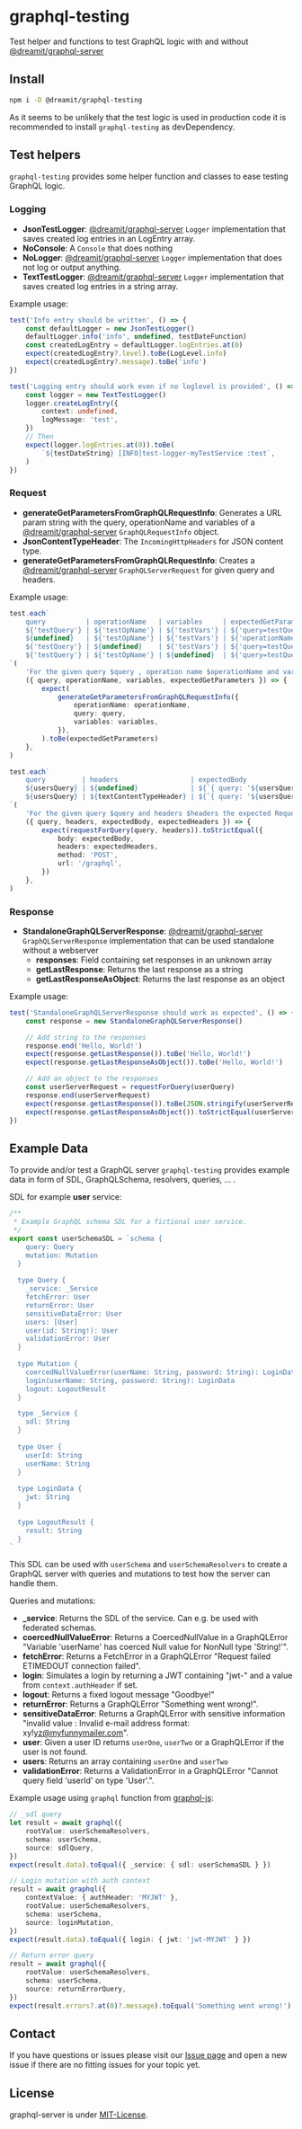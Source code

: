 # graphql-testing

Test helper and functions to test GraphQL logic with and without [@dreamit/graphql-server][1]

## Install

```sh
npm i -D @dreamit/graphql-testing
```

As it seems to be unlikely that the test logic is used in production code it is recommended to install `graphql-testing` as devDependency.

## Test helpers

`graphql-testing` provides some helper function and classes to ease testing GraphQL logic.

### Logging

- **JsonTestLogger**: [@dreamit/graphql-server][1] `Logger` implementation that saves created log entries in an LogEntry array.
- **NoConsole**: A `Console` that does nothing
- **NoLogger**: [@dreamit/graphql-server][1] `Logger` implementation that does not log or output anything.
- **TextTestLogger**: [@dreamit/graphql-server][1] `Logger` implementation that saves created log entries in a string array.

Example usage:

```typescript
test('Info entry should be written', () => {
    const defaultLogger = new JsonTestLogger()
    defaultLogger.info('info', undefined, testDateFunction)
    const createdLogEntry = defaultLogger.logEntries.at(0)
    expect(createdLogEntry?.level).toBe(LogLevel.info)
    expect(createdLogEntry?.message).toBe('info')
})

test('Logging entry should work even if no loglevel is provided', () => {
    const logger = new TextTestLogger()
    logger.createLogEntry({
        context: undefined,
        logMessage: 'test',
    })
    // Then
    expect(logger.logEntries.at(0)).toBe(
        `${testDateString} [INFO]test-logger-myTestService :test`,
    )
})
```

### Request

- **generateGetParametersFromGraphQLRequestInfo**: Generates a URL param string with the query, operationName and variables of a [@dreamit/graphql-server][1] `GraphQLRequestInfo` object.
- **JsonContentTypeHeader**: The `IncomingHttpHeaders` for JSON content type.
- **generateGetParametersFromGraphQLRequestInfo**: Creates a [@dreamit/graphql-server][1] `GraphQLServerRequest` for given query and headers.

Example usage:

```typescript
test.each`
    query          | operationName   | variables     | expectedGetParameters
    ${'testQuery'} | ${'testOpName'} | ${'testVars'} | ${'query=testQuery&operationName=testOpName&variables=%22testVars%22'}
    ${undefined}   | ${'testOpName'} | ${'testVars'} | ${'operationName=testOpName&variables=%22testVars%22'}
    ${'testQuery'} | ${undefined}    | ${'testVars'} | ${'query=testQuery&variables=%22testVars%22'}
    ${'testQuery'} | ${'testOpName'} | ${undefined}  | ${'query=testQuery&operationName=testOpName'}
`(
    'For the given query $query , operation name $operationName and variables $variables the expected parameters are created $expectedGetParameters',
    ({ query, operationName, variables, expectedGetParameters }) => {
        expect(
            generateGetParametersFromGraphQLRequestInfo({
                operationName: operationName,
                query: query,
                variables: variables,
            }),
        ).toBe(expectedGetParameters)
    },
)

test.each`
    query         | headers                  | expectedBody                    | expectedHeaders
    ${usersQuery} | ${undefined}             | ${`{ query: '${usersQuery}' }`} | ${JsonContentTypeHeader}
    ${usersQuery} | ${textContentTypeHeader} | ${`{ query: '${usersQuery}' }`} | ${textContentTypeHeader}
`(
    'For the given query $query and headers $headers the expected Request object is created with body $expectedServerRequest',
    ({ query, headers, expectedBody, expectedHeaders }) => {
        expect(requestForQuery(query, headers)).toStrictEqual({
            body: expectedBody,
            headers: expectedHeaders,
            method: 'POST',
            url: '/graphql',
        })
    },
)
```

### Response

- **StandaloneGraphQLServerResponse**: [@dreamit/graphql-server][1] `GraphQLServerResponse` implementation that can be used standalone without a webserver
    - **responses**: Field containing set responses in an unknown array
    - **getLastResponse**: Returns the last response as a string
    - **getLastResponseAsObject**: Returns the last response as an object

Example usage:

```typescript
test('StandaloneGraphQLServerResponse should work as expected', () => {
    const response = new StandaloneGraphQLServerResponse()

    // Add string to the responses
    response.end('Hello, World!')
    expect(response.getLastResponse()).toBe('Hello, World!')
    expect(response.getLastResponseAsObject()).toBe('Hello, World!')

    // Add an object to the responses
    const userServerRequest = requestForQuery(userQuery)
    response.end(userServerRequest)
    expect(response.getLastResponse()).toBe(JSON.stringify(userServerRequest))
    expect(response.getLastResponseAsObject()).toStrictEqual(userServerRequest)
})
```

## Example Data

To provide and/or test a GraphQL server `graphql-testing` provides example data in form of SDL, GraphQLSchema, resolvers, queries, ... .

SDL for example **user** service:

```typescript
/**
 * Example GraphQL schema SDL for a fictional user service.
 */
export const userSchemaSDL = `schema {
    query: Query
    mutation: Mutation
  }
  
  type Query {
    _service: _Service
    fetchError: User
    returnError: User
    sensitiveDataError: User
    users: [User]
    user(id: String!): User
    validationError: User
  }
  
  type Mutation {
    coercedNullValueError(userName: String, password: String): LoginData
    login(userName: String, password: String): LoginData
    logout: LogoutResult
  }

  type _Service {
    sdl: String
  }
  
  type User {
    userId: String
    userName: String
  }
  
  type LoginData {
    jwt: String
  }
  
  type LogoutResult {
    result: String
  }
`
```

This SDL can be used with `userSchema` and `userSchemaResolvers` to create a GraphQL server with queries and mutations to test how the server can handle them.

Queries and mutations:

- **\_service**: Returns the SDL of the service. Can e.g. be used with federated schemas.
- **coercedNullValueError**: Returns a CoercedNullValue in a GraphQLError "Variable 'userName' has coerced Null value for NonNull type 'String!'".
- **fetchError**: Returns a FetchError in a GraphQLError "Request failed ETIMEDOUT connection failed".
- **login**: Simulates a login by returning a JWT containing "jwt-" and a value from `context.authHeader` if set.
- **logout**: Returns a fixed logout message "Goodbye!"
- **returnError**: Returns a GraphQLError "Something went wrong!".
- **sensitiveDataError**: Returns a GraphQLError with sensitive information "invalid value : Invalid e-mail address format: xy!yz@myfunnymailer.com".
- **user**: Given a user ID returns `userOne`, `userTwo` or a GraphQLError if the user is not found.
- **users**: Returns an array containing `userOne` and `userTwo`
- **validationError**: Returns a ValidationError in a GraphQLError "Cannot query field 'userId' on type 'User'.".

Example usage using `graphql` function from [graphql-js][2]:

```typescript
// _sdl query
let result = await graphql({
    rootValue: userSchemaResolvers,
    schema: userSchema,
    source: sdlQuery,
})
expect(result.data).toEqual({ _service: { sdl: userSchemaSDL } })

// Login mutation with auth context
result = await graphql({
    contextValue: { authHeader: 'MYJWT' },
    rootValue: userSchemaResolvers,
    schema: userSchema,
    source: loginMutation,
})
expect(result.data).toEqual({ login: { jwt: 'jwt-MYJWT' } })

// Return error query
result = await graphql({
    rootValue: userSchemaResolvers,
    schema: userSchema,
    source: returnErrorQuery,
})
expect(result.errors?.at(0)?.message).toEqual('Something went wrong!')
```

## Contact

If you have questions or issues please visit our [Issue page](https://github.com/dreamit-de/graphql-testing/issues)
and open a new issue if there are no fitting issues for your topic yet.

## License

graphql-server is under [MIT-License](./LICENSE).

[1]: https://github.com/dreamit-de/graphql-server
[2]: https://github.com/graphql/graphql-js
